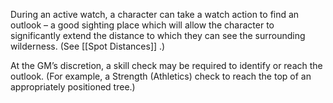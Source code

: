 During an active watch, a character can take a watch action to find an outlook – a good sighting place which will allow the character to significantly extend the distance to which they can see the surrounding wilderness. (See [[Spot Distances]] .)

At the GM’s discretion, a skill check may be required to identify or reach the outlook. (For example, a Strength (Athletics) check to reach the top of an appropriately positioned tree.)